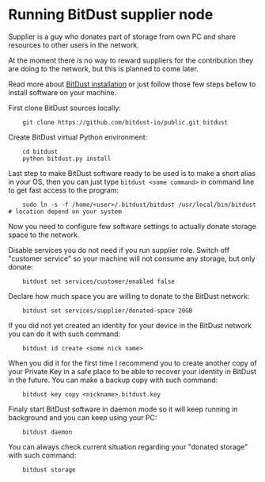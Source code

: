 # Running BitDust supplier node


Supplier is a guy who donates part of storage from own PC and share resources to other users in the network.

At the moment there is no way to reward suppliers for the contribution they are doing to the network, but this is planned to come later.

Read more about [BitDust installation](install.md) or just follow those few steps bellow to install software on your machine.


First clone BitDust sources locally:

        git clone https://github.com/bitdust-io/public.git bitdust


Create BitDust virtual Python environment:
        
        cd bitdust
        python bitdust.py install


Last step to make BitDust software ready to be used is to make a short alias in your OS, then you can just type `bitdust <some command>` in command line to get fast access to the program:
        
        sudo ln -s -f /home/<user>/.bitdust/bitdust /usr/local/bin/bitdust  # location depend on your system


Now you need to configure few software settings to actually donate storage space to the network.

Disable services you do not need if you run supplier role. Switch off "customer service" so your machine will not consume any storage, but only donate:

        bitdust set services/customer/enabled false


Declare how much space you are willing to donate to the BitDust network:

        bitdust set services/supplier/donated-space 20GB


If you did not yet created an identity for your device in the BitDust network you can do it with such command:

        bitdust id create <some nick name>


When you did it for the first time I recommend you to create another copy of your Private Key in a safe place to be able to recover your identity in BitDust in the future. You can make a backup copy with such command:

        bitdust key copy <nickname>.bitdust.key


Finaly start BitDust software in daemon mode so it will keep running in background and you can keep using your PC:

        bitdust daemon


You can always check current situation regarding your "donated storage" with such command:

        bitdust storage



<div class=fbcomments markdown="1">
</div>
